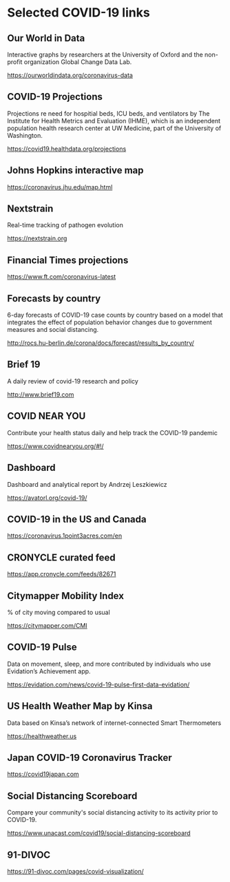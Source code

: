 # Selected COVID-19 links

## Our World in Data

Interactive graphs by researchers at the University of Oxford and the non-profit organization Global Change Data Lab. 

<https://ourworldindata.org/coronavirus-data>

## COVID-19 Projections

Projections re need for hospitial beds, ICU beds, and ventilators by The Institute for Health Metrics and Evaluation (IHME), which is an independent population health research center at UW Medicine, part of the University of Washington.

<https://covid19.healthdata.org/projections>

## Johns Hopkins interactive map

<https://coronavirus.jhu.edu/map.html>

## Nextstrain

Real-time tracking of pathogen evolution

<https://nextstrain.org>

## Financial Times projections

<https://www.ft.com/coronavirus-latest>

## Forecasts by country

6-day forecasts of COVID-19 case counts by country based on a model that integrates the effect of population behavior changes due to government measures and social distancing.

<http://rocs.hu-berlin.de/corona/docs/forecast/results_by_country/>

## Brief 19

A daily review of covid-19 research and policy

<http://www.brief19.com>

## COVID NEAR YOU

Contribute your health status daily and help track the COVID-19 pandemic

<https://www.covidnearyou.org/#!/>

## Dashboard

Dashboard and analytical report by Andrzej Leszkiewicz

<https://avatorl.org/covid-19/>

## COVID-19 in the US and Canada

<https://coronavirus.1point3acres.com/en>

## CRONYCLE curated feed

<https://app.cronycle.com/feeds/82671>

## Citymapper Mobility Index

% of city moving compared to usual

<https://citymapper.com/CMI>

## COVID-19 Pulse

Data on movement, sleep, and more contributed by individuals who use Evidation’s Achievement app.

<https://evidation.com/news/covid-19-pulse-first-data-evidation/>

## US Health Weather Map by Kinsa

Data based on Kinsa’s network of internet-connected Smart Thermometers

<https://healthweather.us>

## Japan COVID-19 Coronavirus Tracker

<https://covid19japan.com>

## Social Distancing Scoreboard

Compare your community's social distancing activity to its activity prior to COVID-19.

<https://www.unacast.com/covid19/social-distancing-scoreboard>

## 91-DIVOC

<https://91-divoc.com/pages/covid-visualization/>


